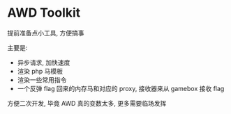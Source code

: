 # AWD Toolkit

提前准备点小工具, 方便搞事  

主要是:  
* 异步请求, 加快速度
* 渲染 php 马模板
* 渲染一些常用指令
* 一个反弹 flag 回来的内存马和对应的 proxy, 接收器来从 gamebox 接收 flag

方便二次开发, 毕竟 AWD 真的变数太多, 更多需要临场发挥